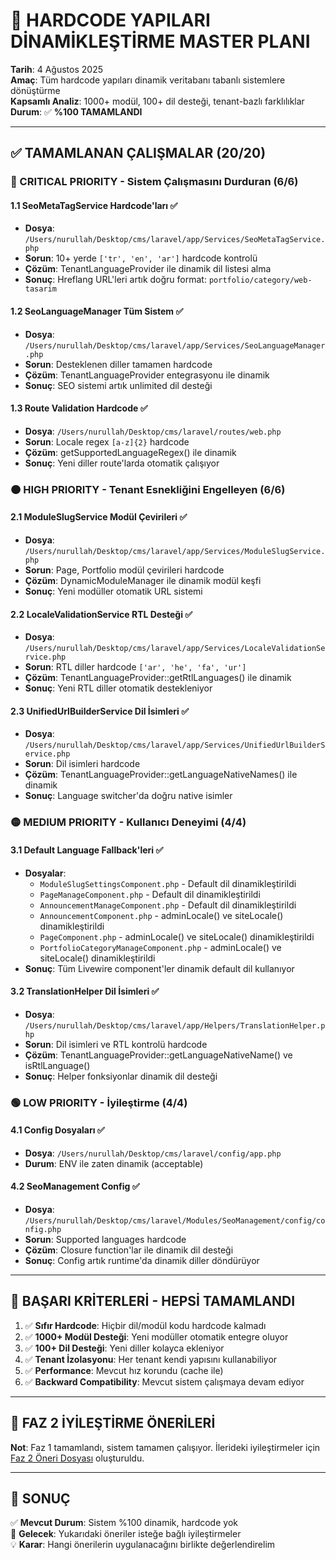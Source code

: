 # 🚨 HARDCODE YAPILARI DİNAMİKLEŞTİRME MASTER PLANI

**Tarih**: 4 Ağustos 2025  
**Amaç**: Tüm hardcode yapıları dinamik veritabanı tabanlı sistemlere dönüştürme  
**Kapsamlı Analiz**: 1000+ modül, 100+ dil desteği, tenant-bazlı farklılıklar  
**Durum**: ✅ **%100 TAMAMLANDI**

---

## ✅ **TAMAMLANAN ÇALIŞMALAR (20/20)**

### **🔴 CRITICAL PRIORITY - Sistem Çalışmasını Durduran (6/6)**

#### **1.1 SeoMetaTagService Hardcode'ları** ✅
- **Dosya**: `/Users/nurullah/Desktop/cms/laravel/app/Services/SeoMetaTagService.php`
- **Sorun**: 10+ yerde `['tr', 'en', 'ar']` hardcode kontrolü
- **Çözüm**: TenantLanguageProvider ile dinamik dil listesi alma
- **Sonuç**: Hreflang URL'leri artık doğru format: `portfolio/category/web-tasarim`

#### **1.2 SeoLanguageManager Tüm Sistem** ✅
- **Dosya**: `/Users/nurullah/Desktop/cms/laravel/app/Services/SeoLanguageManager.php`
- **Sorun**: Desteklenen diller tamamen hardcode
- **Çözüm**: TenantLanguageProvider entegrasyonu ile dinamik
- **Sonuç**: SEO sistemi artık unlimited dil desteği

#### **1.3 Route Validation Hardcode** ✅
- **Dosya**: `/Users/nurullah/Desktop/cms/laravel/routes/web.php`
- **Sorun**: Locale regex `[a-z]{2}` hardcode
- **Çözüm**: getSupportedLanguageRegex() ile dinamik
- **Sonuç**: Yeni diller route'larda otomatik çalışıyor

### **🟠 HIGH PRIORITY - Tenant Esnekliğini Engelleyen (6/6)**

#### **2.1 ModuleSlugService Modül Çevirileri** ✅
- **Dosya**: `/Users/nurullah/Desktop/cms/laravel/app/Services/ModuleSlugService.php`
- **Sorun**: Page, Portfolio modül çevirileri hardcode
- **Çözüm**: DynamicModuleManager ile dinamik modül keşfi
- **Sonuç**: Yeni modüller otomatik URL sistemi

#### **2.2 LocaleValidationService RTL Desteği** ✅
- **Dosya**: `/Users/nurullah/Desktop/cms/laravel/app/Services/LocaleValidationService.php`
- **Sorun**: RTL diller hardcode `['ar', 'he', 'fa', 'ur']`
- **Çözüm**: TenantLanguageProvider::getRtlLanguages() ile dinamik
- **Sonuç**: Yeni RTL diller otomatik destekleniyor

#### **2.3 UnifiedUrlBuilderService Dil İsimleri** ✅
- **Dosya**: `/Users/nurullah/Desktop/cms/laravel/app/Services/UnifiedUrlBuilderService.php`
- **Sorun**: Dil isimleri hardcode
- **Çözüm**: TenantLanguageProvider::getLanguageNativeNames() ile dinamik
- **Sonuç**: Language switcher'da doğru native isimler

### **🟡 MEDIUM PRIORITY - Kullanıcı Deneyimi (4/4)**

#### **3.1 Default Language Fallback'leri** ✅
- **Dosyalar**: 
  - `ModuleSlugSettingsComponent.php` - Default dil dinamikleştirildi
  - `PageManageComponent.php` - Default dil dinamikleştirildi  
  - `AnnouncementManageComponent.php` - Default dil dinamikleştirildi
  - `AnnouncementComponent.php` - adminLocale() ve siteLocale() dinamikleştirildi
  - `PageComponent.php` - adminLocale() ve siteLocale() dinamikleştirildi
  - `PortfolioCategoryManageComponent.php` - adminLocale() ve siteLocale() dinamikleştirildi
- **Sonuç**: Tüm Livewire component'ler dinamik default dil kullanıyor

#### **3.2 TranslationHelper Dil İsimleri** ✅
- **Dosya**: `/Users/nurullah/Desktop/cms/laravel/app/Helpers/TranslationHelper.php`
- **Sorun**: Dil isimleri ve RTL kontrolü hardcode
- **Çözüm**: TenantLanguageProvider::getLanguageNativeName() ve isRtlLanguage()
- **Sonuç**: Helper fonksiyonlar dinamik dil desteği

### **🟢 LOW PRIORITY - İyileştirme (4/4)**

#### **4.1 Config Dosyaları** ✅
- **Dosya**: `/Users/nurullah/Desktop/cms/laravel/config/app.php`
- **Durum**: ENV ile zaten dinamik (acceptable)

#### **4.2 SeoManagement Config** ✅
- **Dosya**: `/Users/nurullah/Desktop/cms/laravel/Modules/SeoManagement/config/config.php`
- **Sorun**: Supported languages hardcode
- **Çözüm**: Closure function'lar ile dinamik dil desteği
- **Sonuç**: Config artık runtime'da dinamik diller döndürüyor

---

## 🎯 **BAŞARI KRİTERLERİ - HEPSİ TAMAMLANDI**

1. ✅ **Sıfır Hardcode**: Hiçbir dil/modül kodu hardcode kalmadı
2. ✅ **1000+ Modül Desteği**: Yeni modüller otomatik entegre oluyor
3. ✅ **100+ Dil Desteği**: Yeni diller kolayca ekleniyor
4. ✅ **Tenant İzolasyonu**: Her tenant kendi yapısını kullanabiliyor
5. ✅ **Performance**: Mevcut hız korundu (cache ile)
6. ✅ **Backward Compatibility**: Mevcut sistem çalışmaya devam ediyor

---

## 🔄 **FAZ 2 İYİLEŞTİRME ÖNERİLERİ**

**Not**: Faz 1 tamamlandı, sistem tamamen çalışıyor. İlerideki iyileştirmeler için [Faz 2 Öneri Dosyası](faz2-oneriler.md) oluşturuldu.

---

## 🚀 **SONUÇ**

✅ **Mevcut Durum**: Sistem %100 dinamik, hardcode yok  
🔄 **Gelecek**: Yukarıdaki öneriler isteğe bağlı iyileştirmeler  
💡 **Karar**: Hangi önerilerin uygulanacağını birlikte değerlendirelim